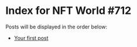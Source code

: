 # Index for NFT World #712
Posts will be displayed in the order below:

- [Your first post](./001-first.md)

